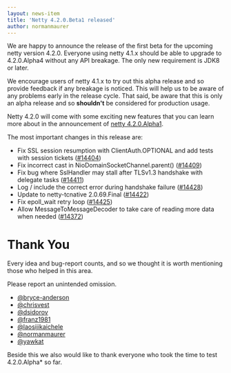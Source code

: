 ```yaml
---
layout: news-item
title: 'Netty 4.2.0.Beta1 released'
author: normanmaurer
---
```


We are happy to announce the release of the first beta for the upcoming netty version 4.2.0. Everyone using netty 4.1.x should be able to upgrade to 4.2.0.Alpha4 without any API breakage. The only new requirement is JDK8 or later. 

We encourage users of netty 4.1.x to try out this alpha release and so provide feedback if any breakage is noticed. This will help us to be  aware of any problems early in the release cycle. That said, be aware that this is only an alpha release and so __shouldn't__ be considered for production usage.

Netty 4.2.0 will come with some exciting new features that you can learn more about in the announcement of [netty 4.2.0.Alpha1](https://netty.io/news/2024/06/12/4-2-0-Alpha1.html).


The most important changes in this release are:

* Fix SSL session resumption with ClientAuth.OPTIONAL and add tests with session tickets ([#14404](https://github.com/netty/netty/pull/14404))
* Fix incorrect cast in NioDomainSocketChannel.parent() ([#14409](https://github.com/netty/netty/pull/14409))
* Fix bug where SslHandler may stall after TLSv1.3 handshake with delegate tasks ([#14411](https://github.com/netty/netty/pull/14411))
* Log / include the correct error during handshake failure ([#14428](https://github.com/netty/netty/pull/14428))
* Update to netty-tcnative 2.0.69.Final ([#14422](https://github.com/netty/netty/pull/14422))
* Fix epoll_wait retry loop ([#14425](https://github.com/netty/netty/pull/14425))
* Allow MessageToMessageDecoder to take care of reading more data when needed ([#14372](https://github.com/netty/netty/pull/14372))


# Thank You

Every idea and bug-report counts, and so we thought it is worth mentioning those who helped in this area.

Please report an unintended omission.

* [@bryce-anderson](https://github.com/bryce-anderson)
* [@chrisvest](https://github.com/chrisvest)
* [@dsidorov](https://github.com/dsidorov)
* [@franz1981](https://github.com/franz1981)
* [@laosijikaichele](https://github.com/laosijikaichele)
* [@normanmaurer](https://github.com/normanmaurer)
* [@yawkat](https://github.com/yawkat)

Beside this we also would like to thank everyone who took the time to test 4.2.0.Alpha* so far.

